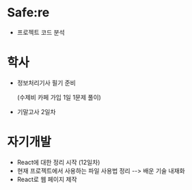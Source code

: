 # Safe:re

- 프로젝트 코드 분석

# 학사

- 정보처리기사 필기 준비

  (수제비 카페 가입 1일 1문제 풀이)
 
 - 기말고사 2일차

# 자기개발

- React에 대한 정리 시작 (12일차)
- 현재 프로젝트에서 사용하는 파일 사용법 정리
  --> 배운 기술 내재화
- React로 웹 페이지 제작
